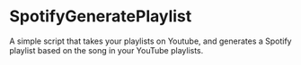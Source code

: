 # SpotifyGeneratePlaylist
A simple script that takes your playlists on Youtube, and generates a Spotify playlist based on the song in your YouTube playlists.

